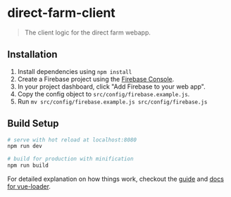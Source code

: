 # direct-farm-client

> The client logic for the direct farm webapp.

## Installation
1. Install dependencies using `npm install`
2. Create a Firebase project using the [Firebase Console](https://firebase.google.com/console).
3. In your project dashboard, click "Add Firebase to your web app".
4. Copy the config object to `src/config/firebase.example.js`.
5. Run `mv src/config/firebase.example.js src/config/firebase.js`

## Build Setup

``` bash
# serve with hot reload at localhost:8080
npm run dev

# build for production with minification
npm run build
```

For detailed explanation on how things work, checkout the [guide](http://vuejs-templates.github.io/webpack/) and [docs for vue-loader](http://vuejs.github.io/vue-loader).
